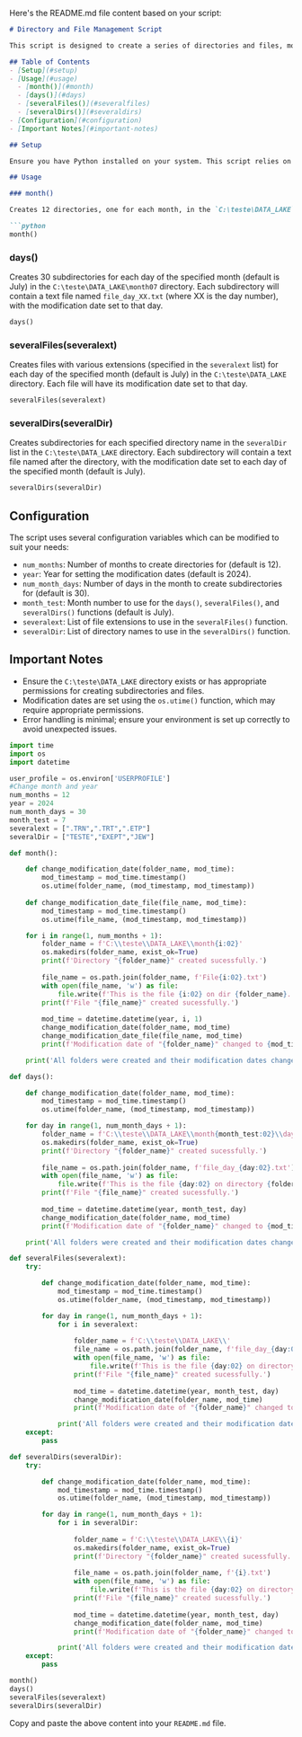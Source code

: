 Here's the README.md file content based on your script:

```markdown
# Directory and File Management Script

This script is designed to create a series of directories and files, modify their creation dates, and handle multiple file extensions and directory names. The script consists of four main functions: `month()`, `days()`, `severalFiles()`, and `severalDirs()`.

## Table of Contents
- [Setup](#setup)
- [Usage](#usage)
  - [month()](#month)
  - [days()](#days)
  - [severalFiles()](#severalfiles)
  - [severalDirs()](#severaldirs)
- [Configuration](#configuration)
- [Important Notes](#important-notes)

## Setup

Ensure you have Python installed on your system. This script relies on standard Python libraries such as `os`, `time`, and `datetime`.

## Usage

### month()

Creates 12 directories, one for each month, in the `C:\teste\DATA_LAKE` directory. Each directory will contain a text file named `FileXX.txt` (where XX is the month number), with the modification date set to the first day of that month in the specified year.

```python
month()
```

### days()

Creates 30 subdirectories for each day of the specified month (default is July) in the `C:\teste\DATA_LAKE\month07` directory. Each subdirectory will contain a text file named `file_day_XX.txt` (where XX is the day number), with the modification date set to that day.

```python
days()
```

### severalFiles(severalext)

Creates files with various extensions (specified in the `severalext` list) for each day of the specified month (default is July) in the `C:\teste\DATA_LAKE` directory. Each file will have its modification date set to that day.

```python
severalFiles(severalext)
```

### severalDirs(severalDir)

Creates subdirectories for each specified directory name in the `severalDir` list in the `C:\teste\DATA_LAKE` directory. Each subdirectory will contain a text file named after the directory, with the modification date set to each day of the specified month (default is July).

```python
severalDirs(severalDir)
```

## Configuration

The script uses several configuration variables which can be modified to suit your needs:

- `num_months`: Number of months to create directories for (default is 12).
- `year`: Year for setting the modification dates (default is 2024).
- `num_month_days`: Number of days in the month to create subdirectories for (default is 30).
- `month_test`: Month number to use for the `days()`, `severalFiles()`, and `severalDirs()` functions (default is July).
- `severalext`: List of file extensions to use in the `severalFiles()` function.
- `severalDir`: List of directory names to use in the `severalDirs()` function.

## Important Notes

- Ensure the `C:\teste\DATA_LAKE` directory exists or has appropriate permissions for creating subdirectories and files.
- Modification dates are set using the `os.utime()` function, which may require appropriate permissions.
- Error handling is minimal; ensure your environment is set up correctly to avoid unexpected issues.

```python
import time
import os
import datetime

user_profile = os.environ['USERPROFILE']
#Change month and year
num_months = 12
year = 2024
num_month_days = 30
month_test = 7
severalext = [".TRN",".TRT",".ETP"]
severalDir = ["TESTE","EXEPT","JEW"]

def month():

    def change_modification_date(folder_name, mod_time):
        mod_timestamp = mod_time.timestamp()
        os.utime(folder_name, (mod_timestamp, mod_timestamp))
    
    def change_modification_date_file(file_name, mod_time):
        mod_timestamp = mod_time.timestamp()
        os.utime(file_name, (mod_timestamp, mod_timestamp))

    for i in range(1, num_months + 1):
        folder_name = f'C:\\teste\\DATA_LAKE\\month{i:02}'
        os.makedirs(folder_name, exist_ok=True)
        print(f'Directory "{folder_name}" created sucessfully.')
        
        file_name = os.path.join(folder_name, f'File{i:02}.txt')
        with open(file_name, 'w') as file:
            file.write(f'This is the file {i:02} on dir {folder_name}.')
        print(f'File "{file_name}" created sucessfully.')
        
        mod_time = datetime.datetime(year, i, 1)
        change_modification_date(folder_name, mod_time)
        change_modification_date_file(file_name, mod_time)
        print(f'Modification date of "{folder_name}" changed to {mod_time}.')

    print('All folders were created and their modification dates changed.')

def days():

    def change_modification_date(folder_name, mod_time):
        mod_timestamp = mod_time.timestamp()
        os.utime(folder_name, (mod_timestamp, mod_timestamp))

    for day in range(1, num_month_days + 1):
        folder_name = f'C:\\teste\\DATA_LAKE\\month{month_test:02}\\day_{day:02}'
        os.makedirs(folder_name, exist_ok=True)
        print(f'Directory "{folder_name}" created sucessfully.')
        
        file_name = os.path.join(folder_name, f'file_day_{day:02}.txt')
        with open(file_name, 'w') as file:
            file.write(f'This is the file {day:02} on directory {folder_name}.')
        print(f'File "{file_name}" created sucessfully.')
        
        mod_time = datetime.datetime(year, month_test, day)
        change_modification_date(folder_name, mod_time)
        print(f'Modification date of "{folder_name}" changed to {mod_time}.')

    print('All folders were created and their modification dates changed.')

def severalFiles(severalext):
    try:

        def change_modification_date(folder_name, mod_time):
            mod_timestamp = mod_time.timestamp()
            os.utime(folder_name, (mod_timestamp, mod_timestamp))

        for day in range(1, num_month_days + 1):
            for i in severalext:
                    
                folder_name = f'C:\\teste\\DATA_LAKE\\'
                file_name = os.path.join(folder_name, f'file_day_{day:02}.{i}')
                with open(file_name, 'w') as file:
                    file.write(f'This is the file {day:02} on directory {folder_name}.')
                print(f'File "{file_name}" created sucessfully.')
                
                mod_time = datetime.datetime(year, month_test, day)
                change_modification_date(folder_name, mod_time)
                print(f'Modification date of "{folder_name}" changed to {mod_time}.')

            print('All folders were created and their modification dates changed.')
    except:
        pass

def severalDirs(severalDir):
    try:

        def change_modification_date(folder_name, mod_time):
            mod_timestamp = mod_time.timestamp()
            os.utime(folder_name, (mod_timestamp, mod_timestamp))

        for day in range(1, num_month_days + 1):
            for i in severalDir:
                    
                folder_name = f'C:\\teste\\DATA_LAKE\\{i}'
                os.makedirs(folder_name, exist_ok=True)
                print(f'Directory "{folder_name}" created sucessfully.')
                
                file_name = os.path.join(folder_name, f'{i}.txt')
                with open(file_name, 'w') as file:
                    file.write(f'This is the file {day:02} on directory {folder_name}.')
                print(f'File "{file_name}" created sucessfully.')
                
                mod_time = datetime.datetime(year, month_test, day)
                change_modification_date(folder_name, mod_time)
                print(f'Modification date of "{folder_name}" changed to {mod_time}.')

            print('All folders were created and their modification dates changed.')
    except:
        pass

month()
days()
severalFiles(severalext)
severalDirs(severalDir)
```

Copy and paste the above content into your `README.md` file.